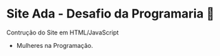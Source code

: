 # Site Ada - Desafio da Programaria :woman:
Contrução do Site em HTML/JavaScript
- Mulheres na Programação.
